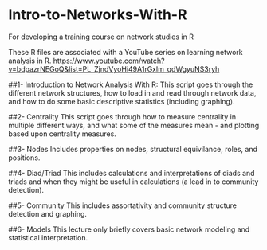 # Intro-to-Networks-With-R
For developing a training course on network studies in R

These R files are associated with a YouTube series on learning network analysis in R.
https://www.youtube.com/watch?v=bdpazrNEGoQ&list=PL_ZjndVyoHi49A1rGxlm_qdWgyuNS3ryh

##1- Introduction to Network Analysis With R:
This script goes through the different network structures, how to load in and read through network data, and how to do some basic descriptive statistics (including graphing).

##2- Centrality
This script goes through how to measure centrality in multiple different ways, and what some of the measures mean - and plotting based upon centrality measures.

##3- Nodes
Includes properties on nodes, structural equivilance, roles, and positions.

##4- Diad/Triad
This includes calculations and interpretations of diads and triads and when they might be useful in calculations (a lead in to community detection).

##5- Community
This includes assortativity and community structure detection and graphing.

##6- Models
This lecture only briefly covers basic network modeling and statistical interpretation.
